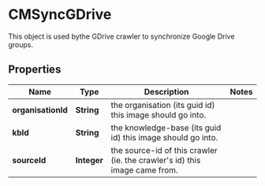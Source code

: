 

# CMSyncGDrive

This object is used bythe GDrive crawler to synchronize Google Drive groups.

## Properties

| Name | Type | Description | Notes |
|------------ | ------------- | ------------- | -------------|
|**organisationId** | **String** | the organisation (its guid id) this image should go into. |  |
|**kbId** | **String** | the knowledge-base (its guid id) this image should go into. |  |
|**sourceId** | **Integer** | the source-id of this crawler (ie. the crawler&#39;s id) this image came from. |  |



